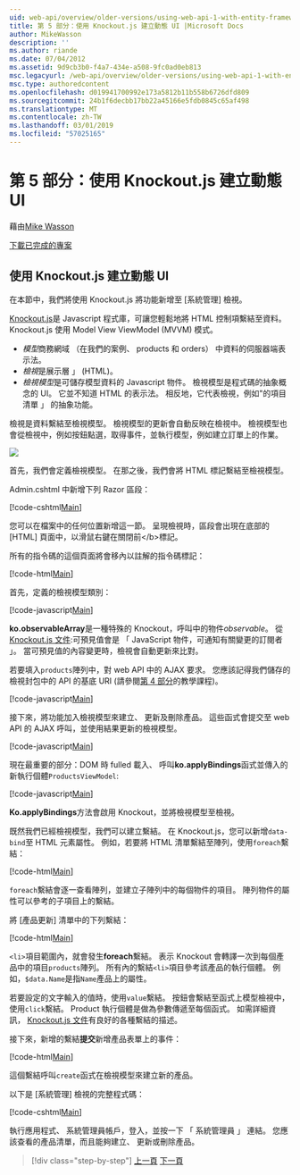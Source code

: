 ```yaml
---
uid: web-api/overview/older-versions/using-web-api-1-with-entity-framework-5/using-web-api-with-entity-framework-part-5
title: 第 5 部分：使用 Knockout.js 建立動態 UI |Microsoft Docs
author: MikeWasson
description: ''
ms.author: riande
ms.date: 07/04/2012
ms.assetid: 9d9cb3b0-f4a7-434e-a508-9fc0ad0eb813
msc.legacyurl: /web-api/overview/older-versions/using-web-api-1-with-entity-framework-5/using-web-api-with-entity-framework-part-5
msc.type: authoredcontent
ms.openlocfilehash: d019941700992e173a5812b11b558b6726dfd809
ms.sourcegitcommit: 24b1f6decbb17bb22a45166e5fdb0845c65af498
ms.translationtype: MT
ms.contentlocale: zh-TW
ms.lasthandoff: 03/01/2019
ms.locfileid: "57025165"
---
```

<a name="part-5-creating-a-dynamic-ui-with-knockoutjs"></a>第 5 部分：使用 Knockout.js 建立動態 UI
====================
藉由[Mike Wasson](https://github.com/MikeWasson)

[下載已完成的專案](http://code.msdn.microsoft.com/ASP-NET-Web-API-with-afa30545)

## <a name="creating-a-dynamic-ui-with-knockoutjs"></a>使用 Knockout.js 建立動態 UI

在本節中，我們將使用 Knockout.js 將功能新增至 [系統管理] 檢視。

[Knockout.js](http://knockoutjs.com/)是 Javascript 程式庫，可讓您輕鬆地將 HTML 控制項繫結至資料。 Knockout.js 使用 Model View ViewModel (MVVM) 模式。

- *模型*商務網域 （在我們的案例、 products 和 orders） 中資料的伺服器端表示法。
- *檢視*是展示層 」 (HTML)。
- *檢視模型*是可儲存模型資料的 Javascript 物件。 檢視模型是程式碼的抽象概念的 UI。 它並不知道 HTML 的表示法。 相反地，它代表檢視，例如"的項目清單 」 的抽象功能。

檢視是資料繫結至檢視模型。 檢視模型的更新會自動反映在檢視中。 檢視模型也會從檢視中，例如按鈕點選，取得事件，並執行模型，例如建立訂單上的作業。

![](using-web-api-with-entity-framework-part-5/_static/image1.png)

首先，我們會定義檢視模型。 在那之後，我們會將 HTML 標記繫結至檢視模型。

Admin.cshtml 中新增下列 Razor 區段：

[!code-cshtml[Main](using-web-api-with-entity-framework-part-5/samples/sample1.cshtml)]

您可以在檔案中的任何位置新增這一節。 呈現檢視時，區段會出現在底部的 [HTML] 頁面中，以滑鼠右鍵在關閉前&lt;/b&gt;標記。

所有的指令碼的這個頁面將會移內以註解的指令碼標記：

[!code-html[Main](using-web-api-with-entity-framework-part-5/samples/sample2.html)]

首先，定義的檢視模型類別：

[!code-javascript[Main](using-web-api-with-entity-framework-part-5/samples/sample3.js)]

**ko.observableArray**是一種特殊的 Knockout，呼叫中的物件*observable*。 從[Knockout.js 文件](http://knockoutjs.com/documentation/observables.html):可預見值會是 「 JavaScript 物件，可通知有關變更的訂閱者 」。 當可預見值的內容變更時，檢視會自動更新來比對。

若要填入`products`陣列中，對 web API 中的 AJAX 要求。 您應該記得我們儲存的檢視封包中的 API 的基底 URI (請參閱[第 4 部分](using-web-api-with-entity-framework-part-4.md)的教學課程)。

[!code-javascript[Main](using-web-api-with-entity-framework-part-5/samples/sample4.js?highlight=5)]

接下來，將功能加入檢視模型來建立、 更新及刪除產品。 這些函式會提交至 web API 的 AJAX 呼叫，並使用結果更新的檢視模型。

[!code-javascript[Main](using-web-api-with-entity-framework-part-5/samples/sample5.js?highlight=7)]

現在最重要的部分：DOM 時 fulled 載入、 呼叫**ko.applyBindings**函式並傳入的新執行個體`ProductsViewModel`:

[!code-javascript[Main](using-web-api-with-entity-framework-part-5/samples/sample6.js)]

**Ko.applyBindings**方法會啟用 Knockout，並將檢視模型至檢視。

既然我們已經檢視模型，我們可以建立繫結。 在 Knockout.js，您可以新增`data-bind`至 HTML 元素屬性。 例如，若要將 HTML 清單繫結至陣列，使用`foreach`繫結：

[!code-html[Main](using-web-api-with-entity-framework-part-5/samples/sample7.html?highlight=1)]

`foreach`繫結會逐一查看陣列，並建立子陣列中的每個物件的項目。 陣列物件的屬性可以參考的子項目上的繫結。

將 [產品更新] 清單中的下列繫結：

[!code-html[Main](using-web-api-with-entity-framework-part-5/samples/sample8.html)]

`<li>`項目範圍內，就會發生**foreach**繫結。 表示 Knockout 會轉譯一次到每個產品中的項目`products`陣列。 所有內的繫結`<li>`項目參考該產品的執行個體。 例如，`$data.Name`是指`Name`產品上的屬性。

若要設定的文字輸入的值時，使用`value`繫結。 按鈕會繫結至函式上模型檢視中，使用`click`繫結。 Product 執行個體是做為參數傳遞至每個函式。 如需詳細資訊， [Knockout.js 文件](http://knockoutjs.com/documentation/observables.html)有良好的各種繫結的描述。

接下來，新增的繫結**提交**新增產品表單上的事件：

[!code-html[Main](using-web-api-with-entity-framework-part-5/samples/sample9.html)]

這個繫結呼叫`create`函式在檢視模型來建立新的產品。

以下是 [系統管理] 檢視的完整程式碼：

[!code-cshtml[Main](using-web-api-with-entity-framework-part-5/samples/sample10.cshtml)]

執行應用程式、 系統管理員帳戶，登入，並按一下 「 系統管理員 」 連結。 您應該查看的產品清單，而且能夠建立、 更新或刪除產品。

> [!div class="step-by-step"]
> [上一頁](using-web-api-with-entity-framework-part-4.md)
> [下一頁](using-web-api-with-entity-framework-part-6.md)
